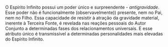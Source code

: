 O Espírito Infinito possui um poder único e surpreendente - *antigravidade*. Esse poder não é funcionalmente (observavelmente)) presente, nem no Pai, nem no Filho. Essa capacidade de resistir à atração da gravidade material, inerente à Terceira Fonte, é revelada nas reações pessoais do Autor Conjunto a determinadas fases dos relacionamentos universais. E esse atributo único é transmissível a determinadas personalidades mais elevadas do Espírito Infinito.